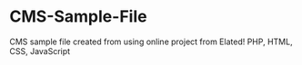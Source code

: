 # CMS-Sample-File
CMS sample file created from using online project from Elated! PHP, HTML, CSS, JavaScript
